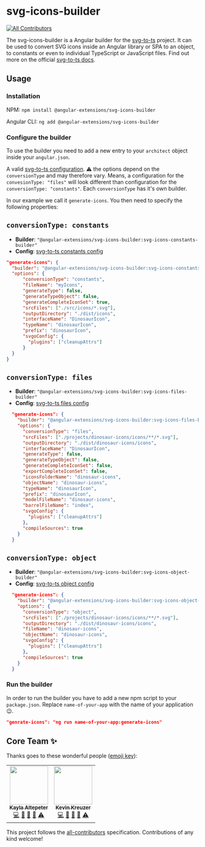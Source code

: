 # svg-icons-builder

<!-- ALL-CONTRIBUTORS-BADGE:START - Do not remove or modify this section -->

[![All Contributors](https://img.shields.io/badge/all_contributors-2-orange.svg?style=flat-square)](#contributors-)

<!-- ALL-CONTRIBUTORS-BADGE:END -->

The svg-icons-builder is a Angular builder for the [svg-to-ts](https://github.com/kreuzerk/svg-to-ts) project. It can be used to convert SVG icons inside an Angular library or SPA to an object, to constants or even to individual TypeScript or JavaScript files.
Find out more on the official [svg-to-ts docs](https://github.com/kreuzerk/svg-to-ts).

## Usage

### Installation

NPM: `npm install @angular-extensions/svg-icons-builder`

Angular CLI: `ng add @angular-extensions/svg-icons-builder`

### Configure the builder

To use the builder you need to add a new entry to your `architect` object inside your `angular.json`.

A valid [svg-to-ts configuration](https://github.com/kreuzerk/svg-to-ts). ⚠️ the options depend on the `conversionType` and may therefore vary. Means, a configuration for the `convesionType: "files"` will look different than configuration for the `conversionType: "constants"`. Each `conversionType` has it's own builder.

In our example we call it `generate-icons`. You then need to specify the following properties:

## `conversionType: constants`

- **Builder**: `"@angular-extensions/svg-icons-builder:svg-icons-constants-builder"`
- **Config**: [svg-to-ts constants config](https://github.com/kreuzerk/svg-to-ts#2-multiple-constants---treeshakable-and-typesafe-with-one-file-conversiontypeconstants)

```json
"generate-icons": {
  "builder": "@angular-extensions/svg-icons-builder:svg-icons-constants-builder",
  "options": {
      "conversionType": "constants",
      "fileName": "myIcons",
      "generateType": false,
      "generateTypeObject": false,
      "generateCompleteIconSet": true,
      "srcFiles": ["./src/icons/*.svg"],
      "outputDirectory": "./dist/icons",
      "interfaceName": "DinosaurIcon",
      "typeName": "dinosaurIcon",
      "prefix": "dinosaurIcon",
      "svgoConfig": {
        "plugins": ["cleanupAttrs"]
      }
  }
}
```

## `conversionType: files`

- **Builder**: `"@angular-extensions/svg-icons-builder:svg-icons-files-builder"`
- **Config**: [svg-to-ts files config](https://github.com/kreuzerk/svg-to-ts#3-tree-shakable-and-optimized-for-lazy-loading-conversiontypefiles)

```json
  "generate-icons": {
    "builder": "@angular-extensions/svg-icons-builder:svg-icons-files-builder",
    "options": {
      "conversionType": "files",
      "srcFiles": ["./projects/dinosaur-icons/icons/**/*.svg"],
      "outputDirectory": "./dist/dinosaur-icons/icons",
      "interfaceName": "DinosaurIcon",
      "generateType": false,
      "generateTypeObject": false,
      "generateCompleteIconSet": false,
      "exportCompleteIconSet": false,
      "iconsFolderName": "dinosaur-icons",
      "objectName": "dinosaur-icons",
      "typeName": "dinosaurIcon",
      "prefix": "dinosaurIcon",
      "modelFileName": "dinosaur-icons",
      "barrelFileName": "index",
      "svgoConfig": {
        "plugins": ["cleanupAttrs"]
      },
      "compileSources": true
    }
  }
```

## `conversionType: object`

- **Builder**: `"@angular-extensions/svg-icons-builder:svg-icons-object-builder"`
- **Config**: [svg-to-ts object config](https://github.com/kreuzerk/svg-to-ts#1-converting-to-a-single-object-conversiontypeobject)

```json
  "generate-icons": {
    "builder": "@angular-extensions/svg-icons-builder:svg-icons-object-builder",
    "options": {
      "conversionType": "object",
      "srcFiles": ["./projects/dinosaur-icons/icons/**/*.svg"],
      "outputDirectory": "./dist/dinosaur-icons/icons",
      "fileName": "dinosaur-icons",
      "objectName": "dinosaur-icons",
      "svgoConfig": {
        "plugins": ["cleanupAttrs"]
      },
      "compileSources": true
    }
  }
```

### Run the builder

In order to run the builder you have to add a new npm script to your `package.json`. Replace `name-of-your-app` with the name of your application 😉.

```json
"genrate-icons": "ng run name-of-your-app:generate-icons"
```

## Core Team ✨

Thanks goes to these wonderful people ([emoji key](https://allcontributors.org/docs/en/emoji-key)):

<!-- ALL-CONTRIBUTORS-LIST:START - Do not remove or modify this section -->
<!-- prettier-ignore-start -->
<!-- markdownlint-disable -->
<table>
  <tr>
    <td align="center"><a href="http://www.kaylaaltepeter.com/"><img src="https://avatars1.githubusercontent.com/u/5103752?v=4?s=100" width="100px;" alt=""/><br /><sub><b>Kayla Altepeter</b></sub></a><br /><a href="https://github.com/@angular-extensions/@angular-extensions/svg-icons-builder/commits?author=kaltepeter" title="Code">💻</a> <a href="https://github.com/@angular-extensions/@angular-extensions/svg-icons-builder/issues?q=author%3Akaltepeter" title="Bug reports">🐛</a> <a href="https://github.com/@angular-extensions/@angular-extensions/svg-icons-builder/commits?author=kaltepeter" title="Documentation">📖</a> <a href="#ideas-kaltepeter" title="Ideas, Planning, & Feedback">🤔</a> <a href="https://github.com/@angular-extensions/@angular-extensions/svg-icons-builder/commits?author=kaltepeter" title="Tests">⚠️</a></td>
    <td align="center"><a href="https://medium.com/@kevinkreuzer"><img src="https://avatars0.githubusercontent.com/u/5468954?v=4?s=100" width="100px;" alt=""/><br /><sub><b>Kevin Kreuzer</b></sub></a><br /><a href="https://github.com/@angular-extensions/@angular-extensions/svg-icons-builder/commits?author=kreuzerk" title="Code">💻</a> <a href="https://github.com/@angular-extensions/@angular-extensions/svg-icons-builder/issues?q=author%3Akreuzerk" title="Bug reports">🐛</a> <a href="https://github.com/@angular-extensions/@angular-extensions/svg-icons-builder/commits?author=kreuzerk" title="Documentation">📖</a> <a href="#ideas-kreuzerk" title="Ideas, Planning, & Feedback">🤔</a> <a href="https://github.com/@angular-extensions/@angular-extensions/svg-icons-builder/commits?author=kreuzerk" title="Tests">⚠️</a></td>
  </tr>
</table>

<!-- markdownlint-restore -->
<!-- prettier-ignore-end -->

<!-- ALL-CONTRIBUTORS-LIST:END -->

This project follows the [all-contributors](https://github.com/all-contributors/all-contributors) specification. Contributions of any kind welcome!
